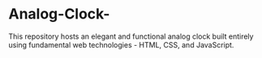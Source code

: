 # Analog-Clock-
This repository hosts an elegant and functional analog clock built entirely using fundamental web technologies - HTML, CSS, and JavaScript.
